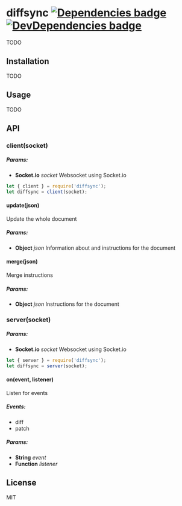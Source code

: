 # diffsync [![Dependencies badge][david-image]][david-url] [![DevDependencies badge][david-dev-image]][david-dev-url]

TODO


## Installation

TODO


## Usage

TODO


## API


### client(socket)

##### Params:

* **Socket.io** *socket* Websocket using Socket.io

```javascript
let { client } = require('diffsync');
let diffsync = client(socket);
```

#### update(json)

Update the whole document

##### Params:

* **Object** *json* Information about and instructions for the document

#### merge(json)

Merge instructions

##### Params:

* **Object** *json* Instructions for the document


### server(socket)

##### Params:

* **Socket.io** *socket* Websocket using Socket.io

```javascript
let { server } = require('diffsync');
let diffsync = server(socket);
```

#### on(event, listener)

Listen for events

##### Events:

* diff
* patch

##### Params:

* **String** *event*
* **Function** *listener*


## License

MIT


[david-url]: https://david-dm.org/klambycom/diffsync#info=dependencies&view=table
[david-image]: https://david-dm.org/klambycom/diffsync.svg?style=flat-square

[david-dev-url]: https://david-dm.org/klambycom/diffsync#info=devDependencies&view=table
[david-dev-image]: https://david-dm.org/klambycom/diffsync/dev-status.svg?style=flat-square

